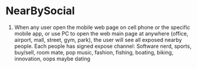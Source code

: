 # NearBySocial
1. When any user open the mobile web page on cell phone or the specific mobile app, or use PC to open the web main page at anywhere (office, airport, mall, street, gym, park), the user will see all exposed nearby people. Each people has signed expose channel: Software nerd, sports, buy/sell, room mate, pop music, fashion, fishing, boating, biking, innovation, oops maybe dating
